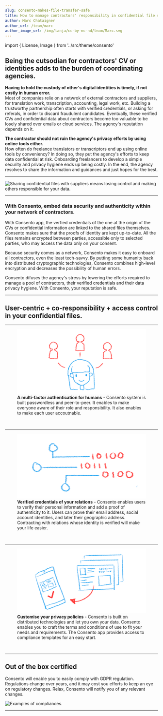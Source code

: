 ```yaml
---
slug: consento-makes-file-transfer-safe
title: How to manage contractors' responsibility in confidential file sharing with Consento
author: Marc Chataigner
author_url: /team/marc
author_image_url: /img/tanja/cc-by-nc-nd/team/Marc.svg
---
```


import { License, Image } from '../src/theme/consento'

## Being the cutsodian for contractors' CV or identities adds to the burden of coordinating agencies.

__Having to hold the custody of other's digital identities is timely, if not costly in human error.__<br/>
Most of companies relie on a netwrok of external contractors and suppliers, for translation work, transcription, accounting, legal work, etc. Building a trustworthy partnership often starts with verified credentials, or asking for referals, in order to discard fraudulent candidates. Eventually, these verified CVs and confidential data about contractors become too valuable to be losely shared over emails or cloud services. The agency's reputation depends on it.

__The contractor should not ruin the agency's privacy efforts by using online tools either.__<br/>
How often do freelance translators or transcriptors end up using online tools by conveniency? In doing so, they put the agency's efforts to keep data confidential at risk. Onboarding freelancers to develop a simple security and privacy hygiene ends up being costly. In the end, the agency resolves to share the information and guidances and just hopes for the best.

--- 

<Image
  src="img/external/unsplash/markuswinkler_gLdJnQFcIXE_cut.jpg"
  caption="Consento app makes confidential file sharing undercontrol and stress-free."
  alt="Sharing confidential files with suppliers means losing control and making others responsible for your data."
/>

---

### With Consento, embed data security and authenticity within your network of contractors.

With Consento app, the verfied credentials of the one at the origin of the CVs or confidential information are linked to the shared files themselves. Consento makes sure that the proofs of identity are kept up-to-date. All the files remains encrypted between parties, accessible only to selected parties, who may access the data only on your consent. 

Because security comes as a network, Consento makes it easy to onboard all contractors, even the least tech-savvy. By putting some humanity back into distributed cryptographic technologies, Consento combines high-level encryption and decreases the possibility of human errors. 

Consento difuses the agency's stress by lowering the efforts required to manage a pool of contractors, their verified credentials and their data privacy hygiene. With Consento, your reputation is safe.


---

## User-centric + co-responsibility + access control in your confidential files.

--- 

<figure className="kg-card kg-image-card kg-card-hascaption">
  <img src="/img/tanja/cc-by-nc-sa/in-control/controlling-identity.png" style={{ float: 'left', width: '30%' }} />
  <figcaption><strong>A multi-factor authentication for humans</strong> - Consento system is built passwordless and peer-to-peer. It enables to make everyone aware of their role and responsibility. It also enables to make each user accoutnable.</figcaption>
</figure>
<br/>

--- 

<figure className="kg-card kg-image-card kg-card-hascaption">
  <img src="/img/tanja/cc-by-nc-sa/in-control/maintaining-privacy.png" style={{ float: 'left', width: '30%' }} />
  <figcaption><strong>Verified credentials of your relations</strong> - Consento enables users to verify their personal information and add a proof of authenticity to it. Users can prove their email address, social account identities, and later their geographic address. Contracting with relations whose identity is verified will make your life easier.</figcaption>
</figure>
<br/>

--- 

<figure className="kg-card kg-image-card kg-card-hascaption">
  <img src="/img/tanja/cc-by-nc-sa/in-control/on-our-device-4.png" style={{ float: 'left', width: '30%' }} />
  <figcaption><strong>Customise your privacy policies</strong> - Consento is built on distributed technologies and let you own your data. Consento enables you to craft the terms and conditions of use to fit your needs and requirements. The Consento app provides access to compliance templates for an easy start.</figcaption>
</figure>
<br/>

---

## Out of the box certified

Consento will enable you to easily comply with GDPR regulation. Regulations change over years, and it may cost you efforts to keep an eye on regulatory changes. Relax, Consento will notify you of any relevant changes.

<Image
  src="/img/external/fair-use/eu-GDPR-logo-low.png"
  caption="..."
  alt="Examples of compliances."
/>

--- 

<License author="marc" year="2021" license="CC-BY-NC-SA" />
